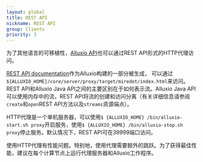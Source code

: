 ```yaml
---
layout: global
title: REST API
nickname: REST API
group: Clients
priority: 3
---
```


为了其他语言的可移植性，[Alluxio API](Clients-Alluxio-Java.html)也可以通过REST API形式的HTTP代理访问。

[REST API documentation](http://www.alluxio.org/restdoc/{{site.ALLUXIO_MAJOR_VERSION}}/proxy/index.html)作为Alluxio构建的一部分被生成，
可以通过`${ALLUXIO_HOME}/core/server/proxy/target/miredot/index.html`来访问。 REST API和Alluxio Java API之间的主要区别在于如何表示流。Alluxio Java API
可以使用内存中的流，REST API将流的创建和访问分离（有关详细信息请参阅`create`和`open`REST API方法以及`streams`资源端点）。

HTTP代理是一个单机服务器，可以使用`$ {ALLUXIO_HOME} /bin/alluxio-start.sh proxy`开启服务，使用`$ {ALLUXIO_HOME} /bin/alluxio-stop.sh proxy`停止服务。默认情况下，REST API可在39999端口访问。

使用HTTP代理有性能问题。特别地，使用代理需要额外的跳跃。为了获得最佳性能，建议在每个计算节点上运行代理服务器和Alluxio工作程序。
